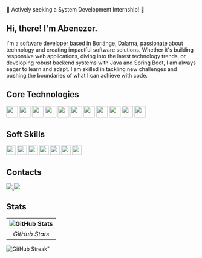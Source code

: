 <div class="banner">🌟 Actively seeking a System Development Internship! 🌟</div>

<div class="content">
  <h2>Hi, there! I'm Abenezer.</h2>
  <p>I'm a software developer based in Borlänge, Dalarna, passionate about technology and creating impactful software solutions. Whether it's building responsive web applications, diving into the latest technology trends, or developing robust backend systems with Java and Spring Boot, I am always eager to learn and adapt. I am skilled in tackling new challenges and pushing the boundaries of what I can achieve with code.</p>


## Core Technologies
<p align="left">
  <img src="https://img.shields.io/badge/-Java-ED8B00?style=for-the-badge&logo=openjdk&logoColor=white" height="30"/>
  <img src="https://img.shields.io/badge/-Git-F05032?style=for-the-badge&logo=git&logoColor=white" height="30"/>
  <img src="https://img.shields.io/badge/-GitHub-181717?style=for-the-badge&logo=github&logoColor=white" height="30"/>
  <img src="https://img.shields.io/badge/-MySQL-4479A1?style=for-the-badge&logo=mysql&logoColor=white" height="30"/>
  <img src="https://img.shields.io/badge/-Azure%20DevOps-0078D7?style=for-the-badge&logo=azure-devops&logoColor=white" height="30"/>
  <img src="https://img.shields.io/badge/-Docker-2496ED?style=flat-square&logo=docker&logoColor=white" height="30"/>
  <img src="https://img.shields.io/badge/-JIRA-0052CC?style=flat-square&logo=jira&logoColor=white" height="30"/>
  <img src="https://img.shields.io/badge/-REST%20APIs-009688?style=flat-square&logoColor=white" height="30"/>
  <img src="https://img.shields.io/badge/-HTML5-E34F26?style=for-the-badge&logo=html5&logoColor=white" height="30"/>
  <img src="https://img.shields.io/badge/-CSS3-1572B6?style=for-the-badge&logo=css3&logoColor=white" height="30"/>
  <img src="https://img.shields.io/badge/-Spring%20Boot-6DB33F?style=for-the-badge&logo=spring&logoColor=white" height="30"/>
</p>

## Soft Skills
<p align="left">
  <img src="https://img.shields.io/badge/-Problem%20Solving-000000?style=flat-square&logoColor=white" height="25"/>
  <img src="https://img.shields.io/badge/-Communication%20Skills-00BFFF?style=flat-square&logoColor=white" height="25"/>
  <img src="https://img.shields.io/badge/-Teamwork-007396?style=flat-square&logoColor=white" height="25"/>
  <img src="https://img.shields.io/badge/-Critical%20Thinking-FF6347?style=flat-square&logoColor=white" height="25"/>
  <img src="https://img.shields.io/badge/-Adaptability-FFA500?style=flat-square&logoColor=white" height="25"/>
  <img src="https://img.shields.io/badge/-Efficiency-32CD32?style=flat-square&logoColor=white" height="25"/>
  <img src="https://img.shields.io/badge/-Technical%20Handling-FFD700?style=flat-square&logoColor=white" height="25"/>
</p>

## Contacts
<p align="left">
  <a href="mailto:merebanglo@yahoo.com">
    <img src="https://img.shields.io/badge/Email-D14836?style=for-the-badge&logo=gmail&logoColor=white" />
  </a>
  <a href="https://linkedin.com/in/abenezer-anglo-537488144">
    <img src="https://img.shields.io/badge/LinkedIn-%230077B5.svg?&style=for-the-badge&logo=linkedin&logoColor=white"/>
  </a>
</p>

## Stats

| ![GitHub Stats](https://github-readme-stats.vercel.app/api?username=AbaSheger&show_icons=true&theme=tokyonight) |
|:--:|
| *GitHub Stats* |

![GitHub Streak](https://github-readme-streak-stats.herokuapp.com/?user=AbaSheger&theme=tokyonight)"

